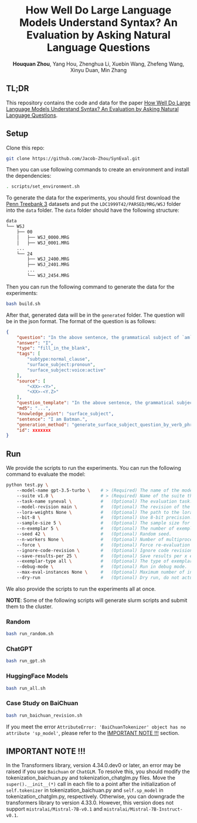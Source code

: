 <div align="center">

# How Well Do Large Language Models Understand Syntax? An Evaluation by Asking Natural Language Questions
__Houquan Zhou__, Yang Hou, Zhenghua Li, Xuebin Wang, Zhefeng Wang, Xinyu Duan, Min Zhang

</div>

## TL;DR
This repository contains the code and data for the paper [How Well Do Large Language Models Understand Syntax? An Evaluation by Asking Natural Language Questions](https://arxiv.org).

## Setup

Clone this repo:
```sh
git clone https://github.com/Jacob-Zhou/SynEval.git
```

Then you can use following commands to create an environment and install the dependencies:
```sh
. scripts/set_environment.sh
```

To generate the data for the experiments, you should first download the [Penn Treebank 3](https://catalog.ldc.upenn.edu/LDC99T42) datasets and put the `LDC1999T42/PARSED/MRG/WSJ` folder into the `data` folder.
The `data` folder should have the following structure:
```sh
data
└── WSJ
    ├── 00
    │   ├── WSJ_0000.MRG
    │   ├── WSJ_0001.MRG
    ...
    └── 24
        ├── WSJ_2400.MRG
        ├── WSJ_2401.MRG
        ...
        └── WSJ_2454.MRG
```

Then you can run the following command to generate the data for the experiments:
```sh
bash build.sh
```

After that, generated data will be in the `generated` folder.
The question will be in the json format.
The format of the question is as follows:
```json
{
    "question": "In the above sentence, the grammatical subject of `am` is ____________.",
    "answer": "I",
    "type": "fill_in_the_blank",
    "tags": [
        "subtype:normal_clause",
        "surface_subject:pronoun",
        "surface_subject:voice:active"
    ],
    "source": [
        "<XX>-<Y>",
        "<XX>-<Y.Z>"
    ],
    "question_template": "In the above sentence, the grammatical subject of `{verb_phrase}` is ____________.",
    "md5": "...",
    "knowledge_point": "surface_subject",
    "sentence": "I am Batman.",
    "generation_method": "generate_surface_subject_question_by_verb_phrase",
    "id": xxxxxxx
}
```

## Run

We provide the scripts to run the experiments.
You can run the following command to evaluate the model:

```sh
python test.py \ 
    --model-name gpt-3.5-turbo \    # > (Required) The name of the model to use.
    --suite v1.0 \                  # > (Required) Name of the suite this run belongs to.
    --task-name syneval \           #   (Optional) The evaluation task.
    --model-revision main \         #   (Optional) The revision of the model to use.
    --lora-weights None \           #   (Optional) The path to the lora weights.
    --bit-8 \                       #   (Optional) Use 8-bit precision.
    --sample-size 5 \               #   (Optional) The sample size for test set.
    --n-exemplar 5 \                #   (Optional) The number of exemplars to use.
    --seed 42 \                     #   (Optional) Random seed.
    --n-workers None \              #   (Optional) Number of multiprocessing workers.
    --force \                       #   (Optional) Force re-evaluation if results already exist.
    --ignore-code-revision \        #   (Optional) Ignore code revision.
    --save-results-per 25 \         #   (Optional) Save results per x evalation.
    --exemplar-type all \           #   (Optional) The type of exemplars to use.
    --debug-mode \                  #   (Optional) Run in debug mode.
    --max-eval-instances None \     #   (Optional) Maximum number of instances to evaluate on.
    --dry-run                       #   (Optional) Dry run, do not actually request model.
```

We also provide the scripts to run the experiments all at once.

__NOTE__: Some of the following scripts will generate slurm scripts and submit them to the cluster.
### Random
```sh
bash run_random.sh
```

### ChatGPT
```sh
bash run_gpt.sh
```

### HuggingFace Models
```sh
bash run_all.sh
```

### Case Study on BaiChuan
```sh
bash run_baichuan_revision.sh
```
If you meet the error `AttributeError: 'BaiChuanTokenizer' object has no attribute 'sp_model'`, please refer to the [IMPORTANT NOTE !!!](#IMPORTANT-NOTE-!!!) section.

## IMPORTANT NOTE !!!
In the Transformers library, version 4.34.0.dev0 or later, an error may be raised if you use `Baichuan` or `ChatGLM`. 
To resolve this, you should modify the tokenization_baichuan.py and tokenization_chatglm.py files. 
Move the `super().__init__(*)` call in each file to a point after the initialization of `self.tokenizer` in tokenization_baichuan.py and `self.sp_model` in tokenization_chatglm.py, respectively.
Otherwise, you can downgrade the transformers library to version 4.33.0.
However, this version does not support `mistralai/Mistral-7B-v0.1` and `mistralai/Mistral-7B-Instruct-v0.1`.
